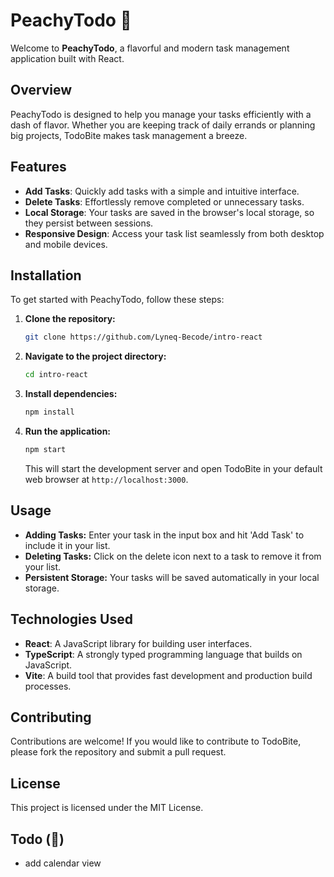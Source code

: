 # PeachyTodo 🍑

Welcome to **PeachyTodo**, a flavorful and modern task management application built with React.

## Overview

PeachyTodo is designed to help you manage your tasks efficiently with a dash of flavor. Whether you are keeping track of daily errands or planning big projects, TodoBite makes task management a breeze.

## Features

- **Add Tasks**: Quickly add tasks with a simple and intuitive interface.
- **Delete Tasks**: Effortlessly remove completed or unnecessary tasks.
- **Local Storage**: Your tasks are saved in the browser's local storage, so they persist between sessions.
- **Responsive Design**: Access your task list seamlessly from both desktop and mobile devices.

## Installation

To get started with PeachyTodo, follow these steps:

1. **Clone the repository:**

   ```bash
   git clone https://github.com/Lyneq-Becode/intro-react
   ```

2. **Navigate to the project directory:**

   ```bash
   cd intro-react
   ```

3. **Install dependencies:**

   ```bash
   npm install
   ```

4. **Run the application:**

   ```bash
   npm start
   ```

   This will start the development server and open TodoBite in your default web browser at `http://localhost:3000`.

## Usage

- **Adding Tasks:** Enter your task in the input box and hit 'Add Task' to include it in your list.
- **Deleting Tasks:** Click on the delete icon next to a task to remove it from your list.
- **Persistent Storage:** Your tasks will be saved automatically in your local storage.

## Technologies Used

- **React**: A JavaScript library for building user interfaces.
- **TypeScript**: A strongly typed programming language that builds on JavaScript.
- **Vite**: A build tool that provides fast development and production build processes.

## Contributing

Contributions are welcome! If you would like to contribute to TodoBite, please fork the repository and submit a pull request.

## License

This project is licensed under the MIT License.

## Todo (👀)
- add calendar view
